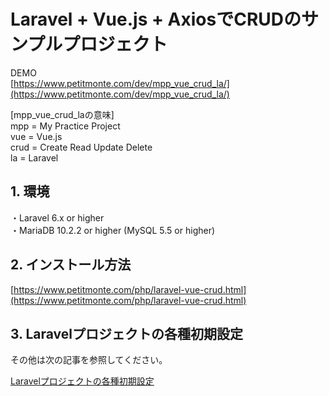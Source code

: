 # Laravel + Vue.js + AxiosでCRUDのサンプルプロジェクト
  
DEMO    
[https://www.petitmonte.com/dev/mpp_vue_crud_la/](https://www.petitmonte.com/dev/mpp_vue_crud_la/)  
  
[mpp_vue_crud_laの意味]  
mpp = My Practice Project  
vue = Vue.js  
crud = Create Read Update Delete  
la = Laravel     
    
## 1. 環境
・Laravel 6.x or higher  
・MariaDB 10.2.2 or higher (MySQL 5.5 or higher)  
 
## 2. インストール方法
[https://www.petitmonte.com/php/laravel-vue-crud.html](https://www.petitmonte.com/php/laravel-vue-crud.html)  
  
## 3. Laravelプロジェクトの各種初期設定
その他は次の記事を参照してください。  
  
[Laravelプロジェクトの各種初期設定](https://www.petitmonte.com/php/laravel_project.html)    
